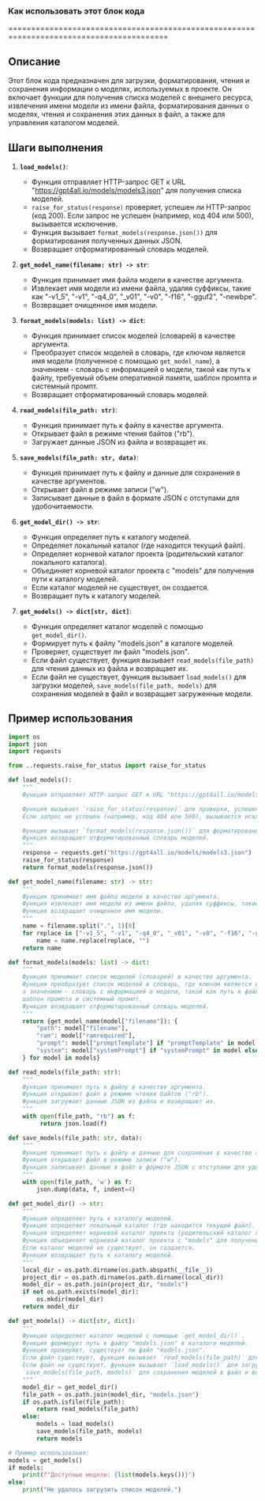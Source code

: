 ### **Как использовать этот блок кода**
=========================================================================================

Описание
-------------------------
Этот блок кода предназначен для загрузки, форматирования, чтения и сохранения информации о моделях, используемых в проекте. Он включает функции для получения списка моделей с внешнего ресурса, извлечения имени модели из имени файла, форматирования данных о моделях, чтения и сохранения этих данных в файл, а также для управления каталогом моделей.

Шаги выполнения
-------------------------
1. **`load_models()`**:
   - Функция отправляет HTTP-запрос GET к URL "https://gpt4all.io/models/models3.json" для получения списка моделей.
   - `raise_for_status(response)` проверяет, успешен ли HTTP-запрос (код 200). Если запрос не успешен (например, код 404 или 500), вызывается исключение.
   - Функция вызывает `format_models(response.json())` для форматирования полученных данных JSON.
   - Возвращает отформатированный словарь моделей.

2. **`get_model_name(filename: str) -> str`**:
   - Функция принимает имя файла модели в качестве аргумента.
   - Извлекает имя модели из имени файла, удаляя суффиксы, такие как "-v1_5", "-v1", "-q4_0", "_v01", "-v0", "-f16", "-gguf2", "-newbpe".
   - Возвращает очищенное имя модели.

3. **`format_models(models: list) -> dict`**:
   - Функция принимает список моделей (словарей) в качестве аргумента.
   - Преобразует список моделей в словарь, где ключом является имя модели (полученное с помощью `get_model_name`), а значением - словарь с информацией о модели, такой как путь к файлу, требуемый объем оперативной памяти, шаблон промпта и системный промпт.
   - Возвращает отформатированный словарь моделей.

4. **`read_models(file_path: str)`**:
   - Функция принимает путь к файлу в качестве аргумента.
   - Открывает файл в режиме чтения байтов ("rb").
   - Загружает данные JSON из файла и возвращает их.

5. **`save_models(file_path: str, data)`**:
   - Функция принимает путь к файлу и данные для сохранения в качестве аргументов.
   - Открывает файл в режиме записи ("w").
   - Записывает данные в файл в формате JSON с отступами для удобочитаемости.

6. **`get_model_dir() -> str`**:
   - Функция определяет путь к каталогу моделей.
   - Определяет локальный каталог (где находится текущий файл).
   - Определяет корневой каталог проекта (родительский каталог локального каталога).
   - Объединяет корневой каталог проекта с "models" для получения пути к каталогу моделей.
   - Если каталог моделей не существует, он создается.
   - Возвращает путь к каталогу моделей.

7. **`get_models() -> dict[str, dict]`**:
   - Функция определяет каталог моделей с помощью `get_model_dir()`.
   - Формирует путь к файлу "models.json" в каталоге моделей.
   - Проверяет, существует ли файл "models.json".
   - Если файл существует, функция вызывает `read_models(file_path)` для чтения данных из файла и возвращает их.
   - Если файл не существует, функция вызывает `load_models()` для загрузки моделей, `save_models(file_path, models)` для сохранения моделей в файл и возвращает загруженные модели.

Пример использования
-------------------------

```python
import os
import json
import requests

from ..requests.raise_for_status import raise_for_status

def load_models():
    """
    Функция отправляет HTTP-запрос GET к URL "https://gpt4all.io/models/models3.json" для получения списка моделей.

    Функция вызывает `raise_for_status(response)` для проверки, успешен ли HTTP-запрос (код 200).
    Если запрос не успешен (например, код 404 или 500), вызывается исключение.

    Функция вызывает `format_models(response.json())` для форматирования полученных данных JSON.
    Функция возвращает отформатированный словарь моделей.
    """
    response = requests.get("https://gpt4all.io/models/models3.json")
    raise_for_status(response)
    return format_models(response.json())

def get_model_name(filename: str) -> str:
    """
    Функция принимает имя файла модели в качестве аргумента.
    Функция извлекает имя модели из имени файла, удаляя суффиксы, такие как "-v1_5", "-v1", "-q4_0", "_v01", "-v0", "-f16", "-gguf2", "-newbpe".
    Функция возвращает очищенное имя модели.
    """
    name = filename.split(".", 1)[0]
    for replace in ["-v1_5", "-v1", "-q4_0", "_v01", "-v0", "-f16", "-gguf2", "-newbpe"]:
        name = name.replace(replace, "")
    return name

def format_models(models: list) -> dict:
    """
    Функция принимает список моделей (словарей) в качестве аргумента.
    Функция преобразует список моделей в словарь, где ключом является имя модели (полученное с помощью `get_model_name`),
    а значением - словарь с информацией о модели, такой как путь к файлу, требуемый объем оперативной памяти,
    шаблон промпта и системный промпт.
    Функция возвращает отформатированный словарь моделей.
    """
    return {get_model_name(model["filename"]): {
        "path": model["filename"],
        "ram": model["ramrequired"],
        "prompt": model["promptTemplate"] if "promptTemplate" in model else None,
        "system": model["systemPrompt"] if "systemPrompt" in model else None,
    } for model in models}

def read_models(file_path: str):
    """
    Функция принимает путь к файлу в качестве аргумента.
    Функция открывает файл в режиме чтения байтов ("rb").
    Функция загружает данные JSON из файла и возвращает их.
    """
    with open(file_path, "rb") as f:
         return json.load(f)

def save_models(file_path: str, data):
    """
    Функция принимает путь к файлу и данные для сохранения в качестве аргументов.
    Функция открывает файл в режиме записи ("w").
    Функция записывает данные в файл в формате JSON с отступами для удобочитаемости.
    """
    with open(file_path, 'w') as f:
        json.dump(data, f, indent=4)

def get_model_dir() -> str:
    """
    Функция определяет путь к каталогу моделей.
    Функция определяет локальный каталог (где находится текущий файл).
    Функция определяет корневой каталог проекта (родительский каталог локального каталога).
    Функция объединяет корневой каталог проекта с "models" для получения пути к каталогу моделей.
    Если каталог моделей не существует, он создается.
    Функция возвращает путь к каталогу моделей.
    """
    local_dir = os.path.dirname(os.path.abspath(__file__))
    project_dir = os.path.dirname(os.path.dirname(local_dir))
    model_dir = os.path.join(project_dir, "models")
    if not os.path.exists(model_dir):
        os.mkdir(model_dir)
    return model_dir

def get_models() -> dict[str, dict]:
    """
    Функция определяет каталог моделей с помощью `get_model_dir()`.
    Функция формирует путь к файлу "models.json" в каталоге моделей.
    Функция проверяет, существует ли файл "models.json".
    Если файл существует, функция вызывает `read_models(file_path)` для чтения данных из файла и возвращает их.
    Если файл не существует, функция вызывает `load_models()` для загрузки моделей,
    `save_models(file_path, models)` для сохранения моделей в файл и возвращает загруженные модели.
    """
    model_dir = get_model_dir()
    file_path = os.path.join(model_dir, "models.json")
    if os.path.isfile(file_path):
        return read_models(file_path)
    else:
        models = load_models()
        save_models(file_path, models)
        return models

# Пример использования:
models = get_models()
if models:
    print(f"Доступные модели: {list(models.keys())}")
else:
    print("Не удалось загрузить список моделей.")